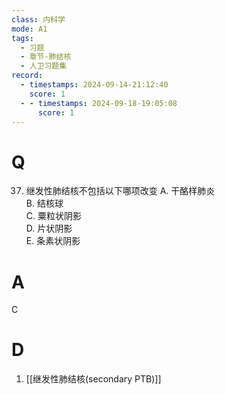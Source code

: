 ```yaml
---
class: 内科学
mode: A1
tags:
  - 习题
  - 章节-肺结核
  - 人卫习题集
record:
  - timestamps: 2024-09-14-21:12:40
    score: 1
  - - timestamps: 2024-09-18-19:05:08
      score: 1
---
```


# Q
37. 继发性肺结核不包括以下哪项改变
A. 干酪样肺炎  
B. 结核球  
C. 粟粒状阴影  
D. 片状阴影  
E. 条素状阴影
# A
C
# D
1. [[继发性肺结核(secondary PTB)]]